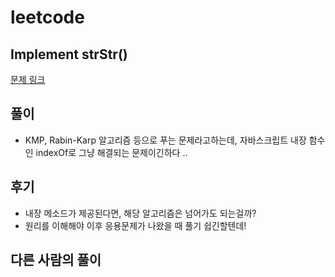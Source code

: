 # leetcode

## Implement strStr()

[문제 링크](https://leetcode.com/problems/implement-strstr/)

## 풀이

- KMP, Rabin-Karp 알고리즘 등으로 푸는 문제라고하는데, 자바스크립트 내장 함수인 indexOf로 그냥 해결되는 문제이긴하다 ..

## 후기

- 내장 메소드가 제공된다면, 해당 알고리즘은 넘어가도 되는걸까?
- 원리를 이해해야 이후 응용문제가 나왔을 때 풀기 쉽긴할텐데! 


## 다른 사람의 풀이

